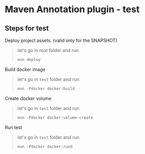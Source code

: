# Maven Annotation plugin - test

## Steps for test 

Deploy project assets. (valid only for the SNAPSHOT)
> let's go in root folder and run
>```dockerfile
>mvn deploy 
>```

Build docker image
> let's go in `test` folder and run
>```dockerfile
>mvn -Pdocker docker:build 
>```
 
Create docker volume
> let's go in `test` folder and run
>```dockerfile
>mvn -Pdocker docker:volume-create 
>```

Run test
> let's go in `test` folder and run
>```dockerfile
>mvn -Pdocker docker:rund 
>```
